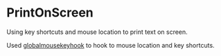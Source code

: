 # PrintOnScreen

Using key shortcuts and mouse location to print text on screen.

Used [globalmousekeyhook](https://github.com/gmamaladze/globalmousekeyhook) to hook to mouse location and key shortcuts.
